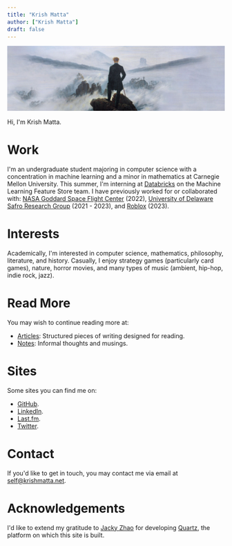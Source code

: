 ```yaml
---
title: "Krish Matta"
author: ["Krish Matta"]
draft: false
---
```


![Wandered above the Sea of Fog](ox-hugo/wanderer_above_the_sea_of_fog.jpg)

Hi, I'm Krish Matta.

# Work
I'm an undergraduate student majoring in computer science with a concentration in machine learning and a minor in mathematics at Carnegie Mellon University. This summer, I'm interning at [Databricks](https://www.databricks.com/) on the Machine Learning Feature Store team. I have previously worked for or collaborated with: [NASA Goddard Space Flight Center](https://www.nasa.gov/goddard/) (2022), [University of Delaware Safro Research Group](https://safroresearch.blogspot.com/) (2021 - 2023), and [Roblox](https://www.roblox.com/) (2023).

# Interests
Academically, I'm interested in computer science, mathematics, philosophy, literature, and history. Casually, I enjoy strategy games (particularly card games), nature, horror movies, and many types of music (ambient, hip-hop, indie rock, jazz).

# Read More
You may wish to continue reading more at:
- [Articles](/articles/): Structured pieces of writing designed for reading.
- [Notes](/notes/): Informal thoughts and musings.

# Sites
Some sites you can find me on:
- [GitHub](https://github.com/krishxmatta).
- [LinkedIn](https://www.linkedin.com/in/krishxmatta/).
- [Last.fm](https://www.last.fm/user/krishmatta).
- [Twitter](https://twitter.com/krishmatta).

# Contact
If you'd like to get in touch, you may contact me via email at [self@krishmatta.net](mailto:self@krishmatta.net).

# Acknowledgements
I'd like to extend my gratitude to [Jacky Zhao](https://jzhao.xyz/) for developing [Quartz](https://quartz.jzhao.xyz/), the platform on which this site is built.
